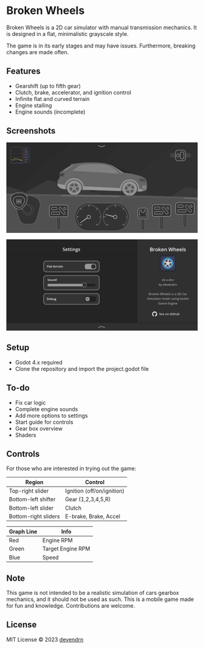 # Broken Wheels

Broken Wheels is a 2D car simulator with manual transmission mechanics.
It is designed in a flat, minimalistic grayscale style.

The game is in its early stages and may have issues.
Furthermore, breaking changes are made often.

## Features

 - Gearshift (up to fifth gear)
 - Clutch, brake, accelerator, and ignition control
 - Infinite flat and curved terrain
 - Engine stalling
 - Engine sounds (incomplete)

## Screenshots

![Screenshot](docs/screenshot1.jpg "Game Screenshot")

![Screenshot](docs/screenshot2.jpg "Settings Screenshot")

## Setup

 - Godot 4.x required
 - Clone the repository and import the project.godot file

## To-do

 - Fix car logic
 - Complete engine sounds
 - Add more options to settings
 - Start guide for controls
 - Gear box overview
 - Shaders

## Controls

For those who are interested in trying out the game:

| Region | Control |
|-|-|
| Top-right slider | Ignition (off/on/ignition) |
| Bottom-left shifter | Gear (1,2,3,4,5,R) |
| Bottom-left slider | Clutch |
| Bottom-right sliders | E-brake, Brake, Accel |

| Graph Line | Info |
|-|-|
| Red | Engine RPM |
| Green | Target Engine RPM |
| Blue | Speed |

## Note

This game is not intended to be a realistic simulation of cars gearbox mechanics, and it should not be used as such.
This is a mobile game made for fun and knowledge.
Contributions are welcome.

## License

MIT License © 2023 [devendrn](https://github.com/devendrn)
